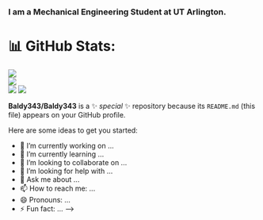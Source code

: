 ### I am a Mechanical Engineering Student at UT Arlington.
# 📊 GitHub Stats:
![](https://github-readme-stats.vercel.app/api?username=Baldy343&theme=github-dark&hide_border=false&include_all_commits=true&count_private=true)<br/>
![](https://github-readme-streak-stats.herokuapp.com/?user=Baldy343&theme=github-dark&hide_border=false)<br/>
![](https://github-readme-stats.vercel.app/api/top-langs/?username=Baldy343&theme=github-dark&hide_border=false&include_all_commits=true&count_private=true&layout=compact&exclude_repo=YOLOvCAPY)
[![](https://visitcount.itsvg.in/api?id=Baldy343&icon=5&color=1)](https://visitcount.itsvg.in)

**Baldy343/Baldy343** is a ✨ _special_ ✨ repository because its `README.md` (this file) appears on your GitHub profile.

Here are some ideas to get you started:

- 🔭 I’m currently working on ...
- 🌱 I’m currently learning ...
- 👯 I’m looking to collaborate on ...
- 🤔 I’m looking for help with ...
- 💬 Ask me about ...
- 📫 How to reach me: ...
- 😄 Pronouns: ...
- ⚡ Fun fact: ...
-->
